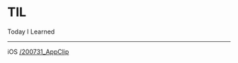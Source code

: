 # TIL
Today I Learned

---
iOS
[/200731_AppClip](https://github.com/ebPark9511/TIL/tree/master/iOS/200731_AppClip)

